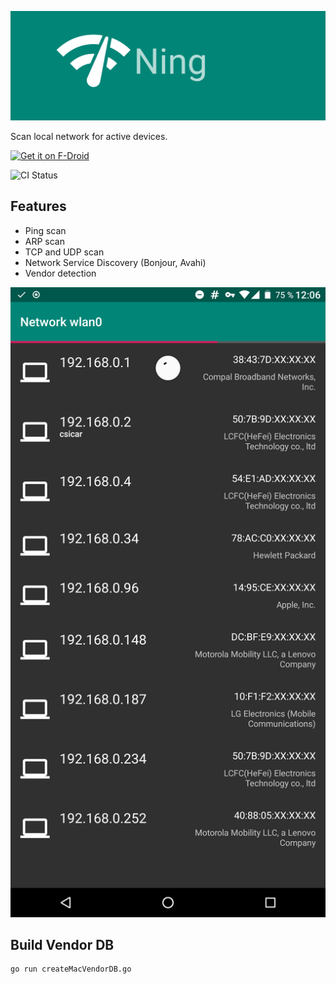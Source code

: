 
![Ning](fastlane/metadata/android/en-US/images/featureGraphic.png)

Scan local network for active devices.

[<img src="https://fdroid.gitlab.io/artwork/badge/get-it-on.png"
     alt="Get it on F-Droid"
     height="80">](https://f-droid.org/packages/de.csicar.ning/)

![CI Status](https://gitlab.com/csicar/Ning/badges/master/pipeline.svg)

Features
--------
* Ping scan
* ARP scan
* TCP and UDP scan
* Network Service Discovery (Bonjour, Avahi)
* Vendor detection


![network overview](fastlane/metadata/android/en-US/images/phoneScreenshots/1-network-overview.png)

Build Vendor DB
---------------

```bash
go run createMacVendorDB.go
```
